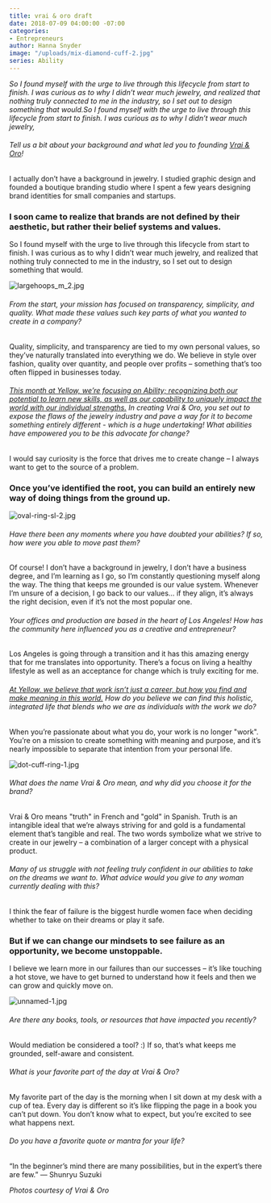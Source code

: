 ```yaml
---
title: vrai & oro draft
date: 2018-07-09 04:00:00 -07:00
categories:
- Entrepreneurs
author: Hanna Snyder
image: "/uploads/mix-diamond-cuff-2.jpg"
series: Ability
---
```


_So I found myself with the urge to live through this lifecycle from start to finish. I was curious as to why I didn’t wear much jewelry, and realized that nothing truly connected to me in the industry, so I set out to design something that would.So I found myself with the urge to live through this lifecycle from start to finish. I was curious as to why I didn’t wear much jewelry,_

###### Tell us a bit about your background and what led you to founding [Vrai & Oro](https://vraiandoro.com/)!

I actually don’t have a background in jewelry. I studied graphic design and founded a boutique branding studio where I spent a few years designing brand identities for small companies and startups.  

### I soon came to realize that brands are not defined by their aesthetic, but rather their belief systems and values.

So I found myself with the urge to live through this lifecycle from start to finish. I was curious as to why I didn’t wear much jewelry, and realized that nothing truly connected to me in the industry, so I set out to design something that would. 

![largehoops_m_2.jpg](/uploads/largehoops_m_2.jpg)

###### From the start, your mission has focused on transparency, simplicity, and quality. What made these values such key parts of what you wanted to create in a company?

Quality, simplicity, and transparency are tied to my own personal values, so they’ve naturally translated into everything we do. We believe in style over fashion, quality over quantity, and people over profits – something that’s too often flipped in businesses today. 

###### [This month at Yellow, we’re focusing on Ability; recognizing both our potential to learn new skills, as well as our capability to uniquely impact the world with our individual strengths.](https://yellowco.co/blog/2018/07/02/you-are-enough-poem-recognize-ability/) In creating Vrai & Oro, you set out to expose the flaws of the jewelry industry and pave a way for it to become something entirely different - which is a huge undertaking! What abilities have empowered you to be this advocate for change?

I would say curiosity is the force that drives me to create change – I always want to get to the source of a problem. 

### Once you’ve identified the root, you can build an entirely new way of doing things from the ground up. 

![oval-ring-sl-2.jpg](/uploads/oval-ring-sl-2.jpg)

###### Have there been any moments where you have doubted your abilities? If so, how were you able to move past them?

Of course! I don’t have a background in jewelry, I don’t have a business degree, and I’m learning as I go, so I’m constantly questioning myself along the way. The thing that keeps me grounded is our value system. Whenever I’m unsure of a decision, I go back to our values… if they align, it’s always the right decision, even if it’s not the most popular one. 

###### Your offices and production are based in the heart of Los Angeles! How has the community here influenced you as a creative and entrepreneur?

Los Angeles is going through a transition and it has this amazing energy that for me translates into opportunity. There’s a focus on living a healthy lifestyle as well as an acceptance for change which is truly exciting for me. 

###### [At Yellow, we believe that work isn’t just a career, but how you find and make meaning in this world.](https://yellowco.co/membership/) How do you believe we can find this holistic, integrated life that blends who we are as individuals with the work we do?

When you’re passionate about what you do, your work is no longer "work". You’re on a mission to create something with meaning and purpose, and it’s nearly impossible to separate that intention from your personal life. 

![dot-cuff-ring-1.jpg](/uploads/dot-cuff-ring-1.jpg)

###### What does the name Vrai & Oro mean, and why did you choose it for the brand?

Vrai & Oro means "truth" in French and "gold" in Spanish. Truth is an intangible ideal that we’re always striving for and gold is a fundamental element that’s tangible and real. The two words symbolize what we strive to create in our jewelry – a combination of a larger concept with a physical product. 

###### Many of us struggle with not feeling truly confident in our abilities to take on the dreams we want to. What advice would you give to any woman currently dealing with this?

I think the fear of failure is the biggest hurdle women face when deciding whether to take on their dreams or play it safe. 

### But if we can change our mindsets to see failure as an opportunity, we become unstoppable. 

I believe we learn more in our failures than our successes – it’s like touching a hot stove, we have to get burned to understand how it feels and then we can grow and quickly move on. 

![unnamed-1.jpg](/uploads/unnamed-1.jpg)

###### Are there any books, tools, or resources that have impacted you recently?

Would mediation be considered a tool? :) If so, that’s what keeps me grounded, self-aware and consistent. 

###### What is your favorite part of the day at Vrai & Oro?

My favorite part of the day is the morning when I sit down at my desk with a cup of tea. Every day is different so it’s like flipping the page in a book you can’t put down. You don’t know what to expect, but you’re excited to see what happens next. 

###### Do you have a favorite quote or mantra for your life?

“In the beginner’s mind there are many possibilities, but in the expert’s there are few.” ― Shunryu Suzuki 

_Photos courtesy of Vrai & Oro_